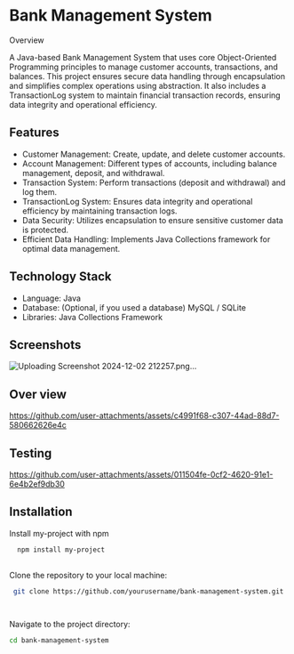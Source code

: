 # Bank Management System

Overview

A Java-based Bank Management System that uses core Object-Oriented Programming principles to manage customer accounts, transactions, and balances. This project ensures secure data handling through encapsulation and simplifies complex operations using abstraction. It also includes a TransactionLog system to maintain financial transaction records, ensuring data integrity and operational efficiency.



## Features
- Customer Management: Create, update, and delete customer accounts.
- Account Management: Different types of accounts, including balance management, deposit, and withdrawal.
- Transaction System: Perform transactions (deposit and withdrawal) and log them.
- TransactionLog System: Ensures data integrity and operational efficiency by maintaining transaction logs.
- Data Security: Utilizes encapsulation to ensure sensitive customer data is protected.
- Efficient Data Handling: Implements Java Collections framework for optimal data management.


## Technology Stack
- Language: Java
- Database: (Optional, if you used a database) MySQL / SQLite
- Libraries: Java Collections Framework

## Screenshots
![Uploading Screenshot 2024-12-02 212257.png…]()

## Over view 
https://github.com/user-attachments/assets/c4991f68-c307-44ad-88d7-580662626e4c

## Testing 
https://github.com/user-attachments/assets/011504fe-0cf2-4620-91e1-6e4b2ef9db30




 




## Installation

Install my-project with npm

```bash
  npm install my-project
 
```
Clone the repository to your local machine:

```bash
 git clone https://github.com/yourusername/bank-management-system.git

 
```
Navigate to the project directory:

```bash
cd bank-management-system

 
```
 
